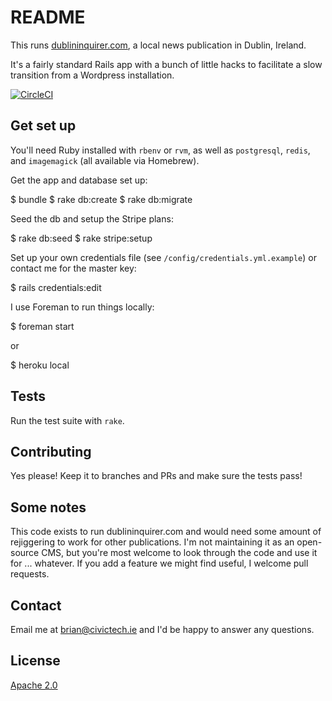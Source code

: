 # README

This runs [dublininquirer.com](https://www.dublininquirer.com), a local news publication in Dublin, Ireland.

It's a fairly standard Rails app with a bunch of little hacks to facilitate a slow transition from a Wordpress installation.

[![CircleCI](https://circleci.com/gh/DublinInquirer/dublininquirer-com.svg?style=svg)](https://circleci.com/gh/DublinInquirer/dublininquirer-com)

## Get set up

You'll need Ruby installed with `rbenv` or `rvm`, as well as `postgresql`, `redis`, and `imagemagick` (all available via Homebrew).

Get the app and database set up:

   $ bundle
   $ rake db:create
   $ rake db:migrate

Seed the db and setup the Stripe plans:

   $ rake db:seed
   $ rake stripe:setup

Set up your own credentials file (see `/config/credentials.yml.example`) or contact me for the master key:

   $ rails credentials:edit

I use Foreman to run things locally:

   $ foreman start

or

   $ heroku local

## Tests

Run the test suite with `rake`.

## Contributing

Yes please! Keep it to branches and PRs and make sure the tests pass!

## Some notes

This code exists to run dublininquirer.com and would need some amount of rejiggering to work for other publications. I'm not maintaining it as an open-source CMS, but you're most welcome to look through the code and use it for ... whatever. If you add a feature we might find useful, I welcome pull requests.

## Contact

Email me at [brian@civictech.ie](mailto:brian@civictech.ie) and I'd be happy to answer any questions.

## License

[Apache 2.0](LICENSE)